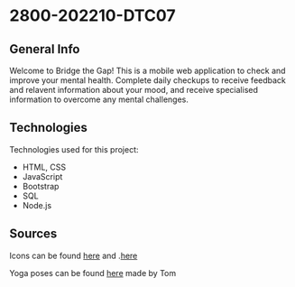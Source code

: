 # 2800-202210-DTC07

## General Info
Welcome to Bridge the Gap! This is a mobile web application to check and improve your mental health. Complete daily checkups to receive feedback and relavent information about your mood, and receive specialised information to overcome any mental challenges.


## Technologies
Technologies used for this project:
* HTML, CSS
* JavaScript
* Bootstrap 
* SQL
* Node.js

## Sources
Icons can be found [here](https://icons.getbootstrap.com/) and .[here](https://www.flaticon.com/)

Yoga poses can be found [here](https://stock.adobe.com/ca/search?k=yoga+pose&search_type=recentsearch&asset_id=310191182) made by Tom
